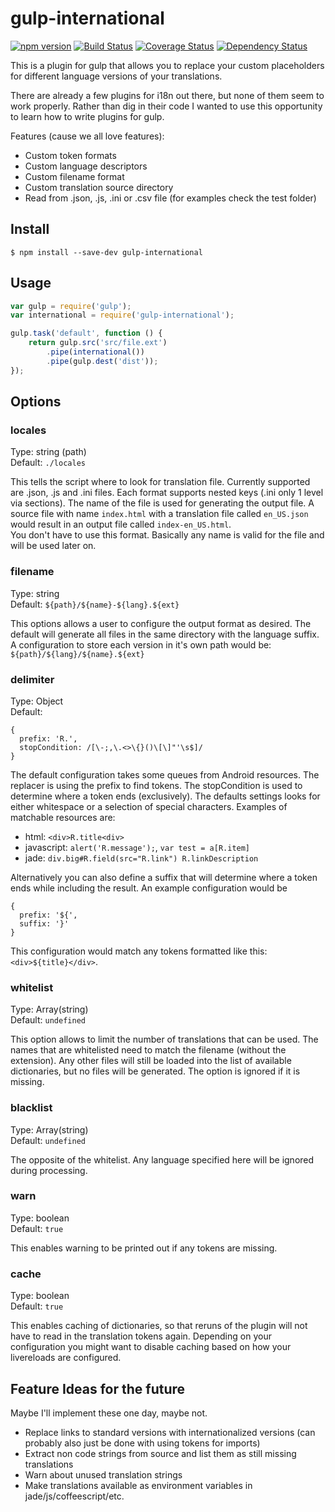 # gulp-international 
[![npm version](https://badge.fury.io/js/gulp-international.svg)](http://badge.fury.io/js/gulp-international)
[![Build Status](https://travis-ci.org/mallocator/gulp-international.svg?branch=master)](https://travis-ci.org/mallocator/gulp-international)
[![Coverage Status](https://coveralls.io/repos/mallocator/gulp-international/badge.svg?branch=master&service=github)](https://coveralls.io/github/mallocator/gulp-international?branch=master)
[![Dependency Status](https://david-dm.org/mallocator/gulp-international.svg)](https://david-dm.org/mallocator/gulp-international) 

This is a plugin for gulp that allows you to replace your custom placeholders for different language versions of your translations.

There are already a few plugins for i18n out there, but none of them seem to work properly. Rather than dig in their code I wanted
to use this opportunity to learn how to write plugins for gulp.  

Features (cause we all love features):
 
 * Custom token formats
 * Custom language descriptors
 * Custom filename format
 * Custom translation source directory
 * Read from .json, .js, .ini or .csv file (for examples check the test folder)
 

## Install

```
$ npm install --save-dev gulp-international
```


## Usage

```js
var gulp = require('gulp');
var international = require('gulp-international');

gulp.task('default', function () {
	return gulp.src('src/file.ext')
		.pipe(international())
		.pipe(gulp.dest('dist'));
});
```


## Options

### locales

Type: string (path)  
Default: ```./locales```

This tells the script where to look for translation file. Currently supported are .json, .js and .ini files. Each format supports
nested keys (.ini only 1 level via sections). The name of the file is used for generating the output file. A source file with name
```index.html``` with a translation file called ```en_US.json``` would result in an output file called ```index-en_US.html```.  
You don't have to use this format. Basically any name is valid for the file and will be used later on.


### filename

Type: string  
Default: ```${path}/${name}-${lang}.${ext}```

This options allows a user to configure the output format as desired. The default will generate all files in the same directory
with the language suffix. A configuration to store each version in it's own path would be: ```${path}/${lang}/${name}.${ext}```


### delimiter

Type: Object  
Default:  
```
{
  prefix: 'R.',
  stopCondition: /[\-;,\.<>\{}()\[\]"'\s$]/
}
```

The default configuration takes some queues from Android resources. The replacer is using the prefix to find tokens. The stopCondition 
is used to determine where a token ends (exclusively). The defaults settings looks for either whitespace or a selection of special 
characters. Examples of matchable resources are:

 * html: ```<div>R.title<div>```
 * javascript: ```alert('R.message');```, ```var test = a[R.item]```
 * jade: ```div.big#R.field(src="R.link") R.linkDescription```

Alternatively you can also define a suffix that will determine where a token ends while including the result. An example configuration
would be 

```
{
  prefix: '${',
  suffix: '}'
}
```

This configuration would match any tokens formatted like this: ```<div>${title}</div>```.


### whitelist

Type: Array(string)  
Default: ```undefined```

This option allows to limit the number of translations that can be used. The names that are whitelisted need to match the filename 
(without the extension). Any other files will still be loaded into the list of available dictionaries, but no files will be
generated. The option is ignored if it is missing.

### blacklist

Type: Array(string)  
Default: ```undefined```

The opposite of the whitelist. Any language specified here will be ignored during processing.


### warn

Type: boolean  
Default: ```true```

This enables warning to be printed out if any tokens are missing.


### cache

Type: boolean  
Default: ```true```

This enables caching of dictionaries, so that reruns of the plugin will not have to read in the translation tokens again. Depending
on your configuration you might want to disable caching based on how your livereloads are configured.


## Feature Ideas for the future

Maybe I'll implement these one day, maybe not.

 * Replace links to standard versions with internationalized versions (can probably also just be done with using tokens for imports)
 * Extract non code strings from source and list them as still missing translations
 * Warn about unused translation strings
 * Make translations available as environment variables in jade/js/coffeescript/etc.
